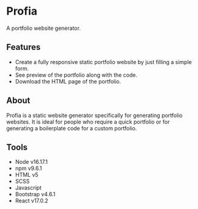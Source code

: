 # Profia

A portfolio website generator.

## Features

- Create a fully responsive static portfolio website by just filling a simple form.
- See preview of the portfolio along with the code.
- Download the HTML page of the portfolio.

## About

Profia is a static website generator specifically for generating portfolio websites. It is ideal for people who require a quick portfolio or for generating a boilerplate code for a custom portfolio.

## Tools

- Node v16.17.1
- npm v9.6.1
- HTML v5
- SCSS
- Javascript
- Bootstrap v4.6.1
- React v17.0.2


